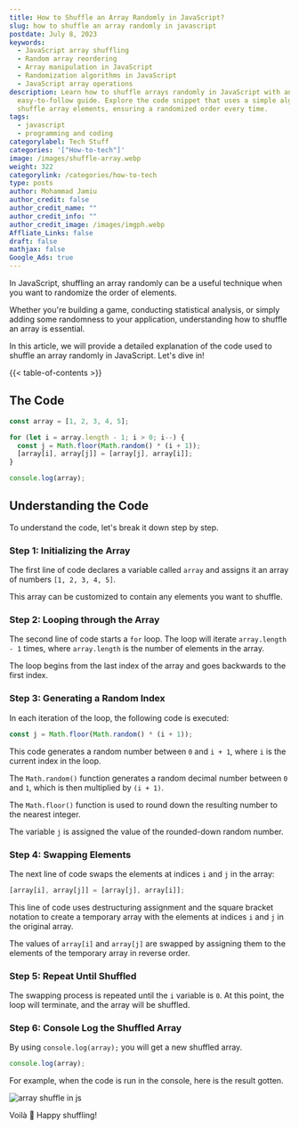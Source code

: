 ```yaml
---
title: How to Shuffle an Array Randomly in JavaScript?
slug: how to shuffle an array randomly in javascript
postdate: July 8, 2023
keywords:
  - JavaScript array shuffling
  - Random array reordering
  - Array manipulation in JavaScript
  - Randomization algorithms in JavaScript
  - JavaScript array operations
description: Learn how to shuffle arrays randomly in JavaScript with an
  easy-to-follow guide. Explore the code snippet that uses a simple algorithm to
  shuffle array elements, ensuring a randomized order every time.
tags:
  - javascript
  - programming and coding
categorylabel: Tech Stuff
categories: '["How-to-tech"]'
image: /images/shuffle-array.webp
weight: 322
categorylink: /categories/how-to-tech
type: posts
author: Mohammad Jamiu
author_credit: false
author_credit_name: ""
author_credit_info: ""
author_credit_image: /images/imgph.webp
Affliate_Links: false
draft: false
mathjax: false
Google_Ads: true
---
```

In JavaScript, shuffling an array randomly can be a useful technique when you want to randomize the order of elements. 

Whether you're building a game, conducting statistical analysis, or simply adding some randomness to your application, understanding how to shuffle an array is essential. 

In this article, we will provide a detailed explanation of the code used to shuffle an array randomly in JavaScript. Let's dive in!

{{< table-of-contents >}}

## **The Code**

```javascript
const array = [1, 2, 3, 4, 5];

for (let i = array.length - 1; i > 0; i--) {
  const j = Math.floor(Math.random() * (i + 1));
  [array[i], array[j]] = [array[j], array[i]];
}

console.log(array);
```

## **Understanding the Code**

To understand the code, let's break it down step by step.

### **Step 1: Initializing the Array**

The first line of code declares a variable called `array` and assigns it an array of numbers `[1, 2, 3, 4, 5]`. 

This array can be customized to contain any elements you want to shuffle.

### **Step 2: Looping through the Array**

The second line of code starts a `for` loop. The loop will iterate `array.length - 1` times, where `array.length` is the number of elements in the array. 

The loop begins from the last index of the array and goes backwards to the first index.

### **Step 3: Generating a Random Index**

In each iteration of the loop, the following code is executed:

```javascript
const j = Math.floor(Math.random() * (i + 1));
```

This code generates a random number between `0` and `i + 1`, where `i` is the current index in the loop. 

The `Math.random()` function generates a random decimal number between `0` and `1`, which is then multiplied by `(i + 1)`. 

The `Math.floor()` function is used to round down the resulting number to the nearest integer. 

The variable `j` is assigned the value of the rounded-down random number.

### **Step 4: Swapping Elements**

The next line of code swaps the elements at indices `i` and `j` in the array:

```javascript
[array[i], array[j]] = [array[j], array[i]];
```

This line of code uses destructuring assignment and the square bracket notation to create a temporary array with the elements at indices `i` and `j` in the original array. 

The values of `array[i]` and `array[j]` are swapped by assigning them to the elements of the temporary array in reverse order.

### **Step 5: Repeat Until Shuffled**

The swapping process is repeated until the `i` variable is `0`. At this point, the loop will terminate, and the array will be shuffled.

### **Step 6: Console Log the Shuffled Array**

By using `console.log(array);` you will get a new shuffled array.

```javascript
console.log(array);
```

For example, when the code is run in the console, here is the result gotten.

![array shuffle in js](/images/shuffle-array.webp "array shuffle in js")

Voilà :tada: Happy shuffling!